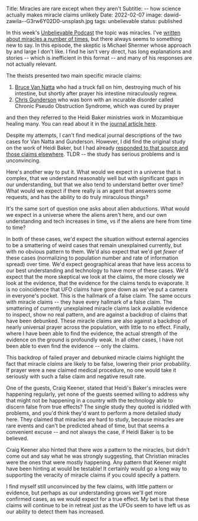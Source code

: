 Title: Miracles are rare except when they aren't
Subtitle: -- how science actually makes miracle claims unlikely
Date: 2022-02-07
image: dawid-zawila--G3rw6Y02D0-unsplash.jpg
tags: unbelievable
status: published

In this week's [Unbelievable Podcast](https://www.premierchristianradio.com/Shows/Saturday/Unbelievable/Episodes/Unbelievable-Send-Proof-Is-there-medical-evidence-for-miracles-Craig-Keener-Michael-Shermer-and-Elijah-Stephens) the topic was miracles.   I've [written about miracles a number of times](https://bblais.github.io/search.html?q=miracles), but there always seems to something new to say.  In this episode, the skeptic is Michael Shermer whose approach by and large I don't like.  I find he isn't very direct, has long explanations and stories -- which is inefficient in this format -- and many of his responses are not actually relevant.  

The theists presented two main specific miracle claims:

1. [Bruce Van Natta](https://www.youtube.com/watch?v=8pqj2i9gb8U&t=1s) who had a truck fall on him, destroying much of his intestine, but shortly after prayer his intestine miraculously regrew.  
2. [Chris Gunderson](https://www.youtube.com/watch?v=v0QtFCpFg9I) who was born with an incurable disorder called Chronic Pseudo Obstruction Syndrome, which was cured by prayer

and then they referred to the Heidi Baker ministries work in Mozambique healing many.  You can read about it in the [journal article here](https://pcpj2.files.wordpress.com/2017/08/study_of_the_therapeutic_effects_of_proximal-5.pdf). 

Despite my attempts, I can't find medical journal descriptions of the two cases for Van Natta and Gunderson.  However, I did find the original study on the work of Heidi Baker, but I had already [responded to that source and those claims elsewhere](https://bblais.github.io/posts/2020/Jul/09/skepticism-and-dubious-medical-procedures/). TLDR -- the study has serious problems and is unconvincing. 

Here's another way to put it.  What would we expect in a universe that is complex, that we understand reasonably well but with significant gaps in our understanding, but that we also tend to understand better over time?  What would we expect if there really is an agent that answers some requests, and has the ability to do truly miraculous things?  

It's the same sort of question one asks about alien abductions.  What would we expect in a universe where the aliens aren't here, and our own understanding and tech increases in time, vs if the aliens are here from time to time?

In both of these cases, we'd expect the situation without external agencies to be a smattering of weird cases that remain unexplained currently, but with no obvious pattern to them.  We'd also expect that we'd get *fewer* of these cases (normalizing to population number and rate of information spread) over time. We'd expect geographical areas that have less access to our best understanding and technology to have more of these cases.  We'd expect that the more skeptical we look at the claims, the more closely we look at the evidence, that the evidence for the claims tends to evaporate.  It is no coincidence that UFO claims have gone down as we've put a camera in everyone's pocket.  This is the hallmark of a false claim.  The same occurs with miracle claims -- they have every hallmark of a false claim. The smattering of currently unexplained miracle claims lack available evidence to inspect, show no real pattern, and are against a backdrop of claims that have been debunked.   These miracle claims are also against a backdrop of nearly universal prayer across the population, with little to no effect.  Finally, where I have been able to find the evidence, the actual strength of the evidence on the ground is profoundly weak.  In all other cases, I have not been able to even find the evidence -- only the claims.  

This backdrop of failed prayer and debunked miracle claims highlight the fact that miracle *claims* are likely to be false, lowering their prior probability.  If prayer were a new claimed medical procedure, no one would take it seriously with such a false claim and negative result rate.

One of the guests, Craig Keener, stated that Heidi's Baker's miracles were happening regularly, yet none of the guests seemed willing to address why that might not be happening in a country with the technology able to discern false from true effects?  The single study they quoted is riddled with problems, and you'd think they'd want to perform a more detailed study here.  They claimed that miracles are hard to study, because miracles are rare events and can't be predicted ahead of time, but that seems a convenient excuse -- and not always the case, if Heidi Baker is to be believed.

Craig Keener also hinted that there *was* a pattern to the miracles, but didn't come out and say what he was strongly suggesting, that Christian miracles were the ones that were mostly happening.  Any pattern that Keener might have been hinting at would be testable!  It certainly would go a long way to supporting the veracity of miracle claims if you could specify a pattern.

I find myself still unconvinced by the few claims, with little pattern or evidence, but perhaps as our understanding grows we'll get more confirmed cases, as we would expect for a true effect.  My bet is that these claims will continue to be in retreat just as the UFOs seem to have left us as our ability to detect them has increased.




